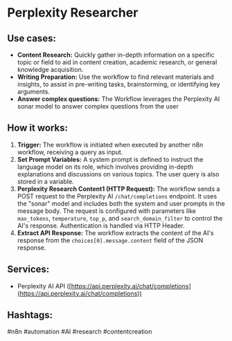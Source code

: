 # Perplexity Researcher

## Use cases:

- **Content Research:** Quickly gather in-depth information on a specific topic or field to aid in content creation, academic research, or general knowledge acquisition.
- **Writing Preparation:**  Use the workflow to find relevant materials and insights, to assist in pre-writing tasks, brainstorming, or identifying key arguments.
- **Answer complex questions:** The Workflow leverages the Perplexity AI sonar model to answer complex questions from the user

## How it works:

1.  **Trigger:** The workflow is initiated when executed by another n8n workflow, receiving a query as input.
2.  **Set Prompt Variables:** A system prompt is defined to instruct the language model on its role, which involves providing in-depth explanations and discussions on various topics. The user query is also stored in a variable.
3.  **Perplexity Research Content1 (HTTP Request):**  The workflow sends a POST request to the Perplexity AI `/chat/completions` endpoint. It uses the "sonar" model and includes both the system and user prompts in the message body.  The request is configured with parameters like `max_tokens`, `temperature`, `top_p`, and `search_domain_filter` to control the AI's response. Authentication is handled via HTTP Header.
4.  **Extract API Response:**  The workflow extracts the content of the AI's response from the `choices[0].message.content` field of the JSON response.

## Services:

-   Perplexity AI API ([https://api.perplexity.ai/chat/completions](https://api.perplexity.ai/chat/completions))

## Hashtags:

#n8n #automation #AI #research #contentcreation
